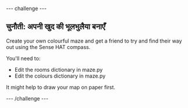 \--- challenge \---

## चुनौती: अपनी खुद की भूलभुलैया बनाएँ

Create your own colourful maze and get a friend to try and find their way out using the Sense HAT compass.

You'll need to:

+ Edit the rooms dictionary in maze.py
+ Edit the colours dictionary in maze.py

It might help to draw your map on paper first.

\--- /challenge \---